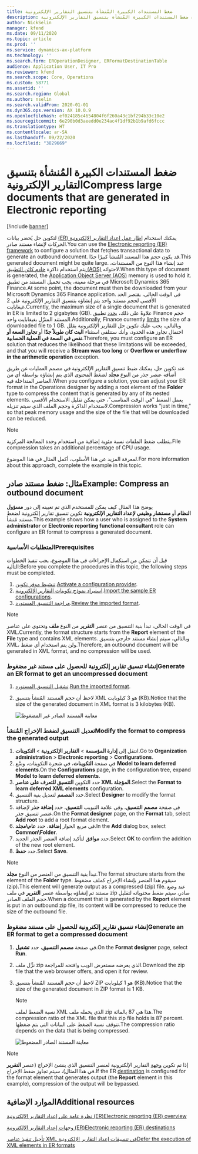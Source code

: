 ```yaml
---
title: ضغط المستندات الكبيرة المُنشأة بتنسيق التقارير الإلكترونية
description: يشرح هذا الموضوع كيفية ضغط المستندات الكبيرة المُنشأة بتنسيق التقارير الإلكترونية.
author: NickSelin
manager: kfend
ms.date: 09/11/2020
ms.topic: article
ms.prod: ''
ms.service: dynamics-ax-platform
ms.technology: ''
ms.search.form: EROperationDesigner, ERFormatDestinationTable
audience: Application User, IT Pro
ms.reviewer: kfend
ms.search.scope: Core, Operations
ms.custom: 58771
ms.assetid: ''
ms.search.region: Global
ms.author: nselin
ms.search.validFrom: 2020-01-01
ms.dyn365.ops.version: AX 10.0.9
ms.openlocfilehash: ef024185c4654804f6f260a43c1bf294b33c10e2
ms.sourcegitcommit: 6e290b0d3aeedd0e234ac4f1df92b1b9afd6fccc
ms.translationtype: HT
ms.contentlocale: ar-SA
ms.lasthandoff: 09/22/2020
ms.locfileid: "3829669"
---
```

# <a name="compress-large-documents-that-are-generated-in-electronic-reporting"></a><span data-ttu-id="4b5cf-103">ضغط المستندات الكبيرة المُنشأة بتنسيق التقارير الإلكترونية</span><span class="sxs-lookup"><span data-stu-id="4b5cf-103">Compress large documents that are generated in Electronic reporting</span></span> 

[!include [banner](../includes/banner.md)]

<span data-ttu-id="4b5cf-104">يمكنك استخدام [إطار عمل ‏‫إعداد التقارير الإلكترونية (ER)](general-electronic-reporting.md) لتكوين حل يُحضر بيانات الحركات‬ لإنشاء مستند صادر.</span><span class="sxs-lookup"><span data-stu-id="4b5cf-104">You can use the [Electronic reporting (ER) framework](general-electronic-reporting.md) to configure a solution that fetches transactional data to generate an outbound document.</span></span> <span data-ttu-id="4b5cf-105">قد يكون حجم هذا المستند المُنشأ كبيرًا جدًا.</span><span class="sxs-lookup"><span data-stu-id="4b5cf-105">This generated document might be quite large.</span></span> <span data-ttu-id="4b5cf-106">عند إنشاء هذا النوع من المستندات، يتم استخدام ذاكرة [خادم كائن التطبيق (AOS)](https://docs.microsoft.com/dynamics365/fin-ops-core/dev-itpro/dev-tools/access-instances#location-of-packages-source-code-and-other-aos-configurations) لاحتوائه.</span><span class="sxs-lookup"><span data-stu-id="4b5cf-106">When this type of document is generated, the [Application Object Server (AOS)](https://docs.microsoft.com/dynamics365/fin-ops-core/dev-itpro/dev-tools/access-instances#location-of-packages-source-code-and-other-aos-configurations) memory is used to hold it.</span></span> <span data-ttu-id="4b5cf-107">في مرحلة معينة، يجب تحميل المستند من تطبيق Microsoft Dynamics 365 Finance.</span><span class="sxs-lookup"><span data-stu-id="4b5cf-107">At some point, the document must then be downloaded from your Microsoft Dynamics 365 Finance application.</span></span> <span data-ttu-id="4b5cf-108">في الوقت الحالي، يقتصر الحد الأقصى لحجم مستند واحد يتم إنشاؤه بتنسيق التقارير الإلكترونية على 2 غيغابايت.</span><span class="sxs-lookup"><span data-stu-id="4b5cf-108">Currently, the maximum size of a single document that is generated in ER is limited to 2 gigabytes (GB).</span></span> <span data-ttu-id="4b5cf-109">علاوةً على ذلك، [يحدد](https://fix.lcs.dynamics.com/Issue/Details?bugId=489291) تطبيق Finance حجم المستند المنزّل بغيغابايت واحد.</span><span class="sxs-lookup"><span data-stu-id="4b5cf-109">Additionally, Finance currently [limits](https://fix.lcs.dynamics.com/Issue/Details?bugId=489291) the size of a downloaded file to 1 GB.</span></span> <span data-ttu-id="4b5cf-110">وبالتالي، يجب عليك تكوين حل للتقارير الإلكترونية يقلل احتمال تجاوز هذه الحدود، وأنك ستتلقى استثناء **البث كان طويلاً جدًا** أو **تجاوز السعة أو نقص في السعة في العملية الحسابية**.</span><span class="sxs-lookup"><span data-stu-id="4b5cf-110">Therefore, you must configure an ER solution that reduces the likelihood that these limitations will be exceeded, and that you will receive a **Stream was too long** or **Overflow or underflow in the arithmetic operation** exception.</span></span>

<span data-ttu-id="4b5cf-111">عند تكوين حل، يمكنك ضبط تنسيق التقارير الإلكترونية في مصمم العمليات عن طريق أضافه عنصر جذر من النوع **مجلد** لضغط المحتوى الذي يتم إنشاؤه بواسطة أي من العناصر المتداخلة فيه.</span><span class="sxs-lookup"><span data-stu-id="4b5cf-111">When you configure a solution, you can adjust your ER format in the Operations designer by adding a root element of the **Folder** type to compress the content that is generated by any of its nested elements.</span></span> <span data-ttu-id="4b5cf-112">يعمل الضغط "في الوقت المناسب"، حتى يمكن تقليل الاستخدام الأقصى لاستخدام الذاكرة وحجم الملف الذي سيتم تنزيله.</span><span class="sxs-lookup"><span data-stu-id="4b5cf-112">Compression works "just in time," so that peak memory usage and the size of the file that will be downloaded can be reduced.</span></span>

> [!NOTE]
> <span data-ttu-id="4b5cf-113">يتطلب ضغط الملفات نسبة مئوية إضافية من استخدام وحدة المعالجة المركزية.</span><span class="sxs-lookup"><span data-stu-id="4b5cf-113">File compression takes an additional percentage of CPU usage.</span></span>

<span data-ttu-id="4b5cf-114">لمعرفة المزيد عن هذا الأسلوب، أكمل المثال في هذا الموضوع.</span><span class="sxs-lookup"><span data-stu-id="4b5cf-114">For more information about this approach, complete the example in this topic.</span></span>

## <a name="example-compress-an-outbound-document"></a><span data-ttu-id="4b5cf-115">مثال: ضغط مستند صادر</span><span class="sxs-lookup"><span data-stu-id="4b5cf-115">Example: Compress an outbound document</span></span>

<span data-ttu-id="4b5cf-116">يوضح هذا المثال كيف يمكن للمستخدم الذي تم تعيينه إلى دور **مسؤول النظام** أو **مستشار وظيفي لإعداد التقارير الإلكترونية** تكوين تنسيق تقارير إلكترونية لضغط مستند مُنشأ.</span><span class="sxs-lookup"><span data-stu-id="4b5cf-116">This example shows how a user who is assigned to the **System administrator** or **Electronic reporting functional consultant** role can configure an ER format to compress a generated document.</span></span>

### <a name="prerequisites"></a><span data-ttu-id="4b5cf-117">المتطلبات الأساسية</span><span class="sxs-lookup"><span data-stu-id="4b5cf-117">Prerequisites</span></span>

<span data-ttu-id="4b5cf-118">قبل أن تتمكن من استكمال الإجراءات في هذا الموضوع، يجب تنفيذ الخطوات التالية:</span><span class="sxs-lookup"><span data-stu-id="4b5cf-118">Before you complete the procedures in this topic, the following steps must be completed.</span></span>

1. <span data-ttu-id="4b5cf-119">[تنشيط موفر تكوين](er-defer-xml-element.md#activate-a-configuration-provider).</span><span class="sxs-lookup"><span data-stu-id="4b5cf-119">[Activate a configuration provider](er-defer-xml-element.md#activate-a-configuration-provider).</span></span>
2. <span data-ttu-id="4b5cf-120">[استيراد نموذج تكوينات التقارير الإلكترونية](er-defer-xml-element.md#import-the-sample-er-configurations).</span><span class="sxs-lookup"><span data-stu-id="4b5cf-120">[Import the sample ER configurations](er-defer-xml-element.md#import-the-sample-er-configurations).</span></span>
3. <span data-ttu-id="4b5cf-121">[مراجعة التنسيق المستورد](er-defer-xml-element.md#review-the-imported-format).</span><span class="sxs-lookup"><span data-stu-id="4b5cf-121">[Review the imported format](er-defer-xml-element.md#review-the-imported-format).</span></span>

> [!NOTE]
> <span data-ttu-id="4b5cf-122">في الوقت الحالي، تبدأ بنية التنسيق من عنصر **التقرير** من النوع **ملف** وتحتوي على عناصر XML.</span><span class="sxs-lookup"><span data-stu-id="4b5cf-122">Currently, the format structure starts from the **Report** element of the **File** type and contains XML elements.</span></span> <span data-ttu-id="4b5cf-123">وبالتالي، سيتم إنشاء مستند خارجي بتنسيق XML، ولن يتم استخدام أي ضغط.</span><span class="sxs-lookup"><span data-stu-id="4b5cf-123">Therefore, an outbound document will be generated in XML format, and no compression will be used.</span></span>

### <a name="generate-an-er-format-to-get-an-uncompressed-document"></a><span data-ttu-id="4b5cf-124">إنشاء تنسيق تقارير إلكترونية للحصول على مستند غير مضغوط</span><span class="sxs-lookup"><span data-stu-id="4b5cf-124">Generate an ER format to get an uncompressed document</span></span>

1. <span data-ttu-id="4b5cf-125">[تشغيل التنسيق المستورد](er-defer-xml-element.md#run-the-imported-format).</span><span class="sxs-lookup"><span data-stu-id="4b5cf-125">[Run the imported format](er-defer-xml-element.md#run-the-imported-format).</span></span>
2. <span data-ttu-id="4b5cf-126">لاحظ أن حجم المستند المُنشأ بتنسيق XML هو 3 كيلوبايت (KB).</span><span class="sxs-lookup"><span data-stu-id="4b5cf-126">Notice that the size of the generated document in XML format is 3 kilobytes (KB).</span></span>

    ![معاينة المستند الصادر غير المضغوط](./media/er-compress-outbound-files1.png)

### <a name="modify-the-format-to-compress-the-generated-output"></a><span data-ttu-id="4b5cf-128">تعديل التنسيق لضغط الإخراج المُنشأ</span><span class="sxs-lookup"><span data-stu-id="4b5cf-128">Modify the format to compress the generated output</span></span>

1. <span data-ttu-id="4b5cf-129">انتقل إلى **إدارة المؤسسة** \> **التقارير الإلكترونية** \> **التكوينات**.</span><span class="sxs-lookup"><span data-stu-id="4b5cf-129">Go to **Organization administration** \> **Electronic reporting** \> **Configurations**.</span></span>
2. <span data-ttu-id="4b5cf-130">في صفحة **التكوينات**، في شجرة التكوينات، وسَّع **Model to learn deferred elements**.</span><span class="sxs-lookup"><span data-stu-id="4b5cf-130">On the **Configurations** page, in the configuration tree, expand **Model to learn deferred elements**.</span></span>
3. <span data-ttu-id="4b5cf-131">حدد التكوين **التنسيق للتعرف على عناصر XML المؤجلة**.</span><span class="sxs-lookup"><span data-stu-id="4b5cf-131">Select the **Format to learn deferred XML elements** configuration.</span></span>
4. <span data-ttu-id="4b5cf-132">حدد **المصمم** لتعديل بنية التنسيق.</span><span class="sxs-lookup"><span data-stu-id="4b5cf-132">Select **Designer** to modify the format structure.</span></span>
5. <span data-ttu-id="4b5cf-133">في صفحة  **مصمم التنسيق**، وفي علامة التبويب **التنسيق**، حدد **إضافة جذر** لإضافة عنصر تنسيق جذر.</span><span class="sxs-lookup"><span data-stu-id="4b5cf-133">On the **Format designer** page, on the **Format** tab, select **Add root** to add a root format element.</span></span>
6. <span data-ttu-id="4b5cf-134">في مربع الحوار **إضافة**، حدد **عام\\مجلد**.</span><span class="sxs-lookup"><span data-stu-id="4b5cf-134">In the **Add** dialog box, select **Common\\Folder**.</span></span>
7. <span data-ttu-id="4b5cf-135">حدد **موافق** لتأكيد إضافة العنصر الجذر الجديد.</span><span class="sxs-lookup"><span data-stu-id="4b5cf-135">Select **OK** to confirm the addition of the new root element.</span></span>
8. <span data-ttu-id="4b5cf-136">حدد **حفظ**.</span><span class="sxs-lookup"><span data-stu-id="4b5cf-136">Select **Save**.</span></span>

> [!NOTE]
> <span data-ttu-id="4b5cf-137">تبدأ بنية التنسيق من العنصر من النوع **مجلد**.</span><span class="sxs-lookup"><span data-stu-id="4b5cf-137">The format structure starts from the element of the **Folder** type.</span></span> <span data-ttu-id="4b5cf-138">سيقوم هذا العنصر بإنشاء الإخراج كملف مضغوط (zip).</span><span class="sxs-lookup"><span data-stu-id="4b5cf-138">This element will generate output as a compressed (zip) file.</span></span> <span data-ttu-id="4b5cf-139">عند وضع مستند تم إنشاؤه بواسطة عنصر **التقرير** في ملف zip صادر، سيتم ضغط محتوياته لتقليل حجم الملف الصادر.</span><span class="sxs-lookup"><span data-stu-id="4b5cf-139">When a document that is generated by the **Report** element is put in an outbound zip file, its content will be compressed to reduce the size of the outbound file.</span></span>

### <a name="generate-an-er-format-to-get-a-compressed-document"></a><span data-ttu-id="4b5cf-140">إنشاء تنسيق تقارير إلكترونية للحصول على مستند مضغوط</span><span class="sxs-lookup"><span data-stu-id="4b5cf-140">Generate an ER format to get a compressed document</span></span>

1. <span data-ttu-id="4b5cf-141">في صفحة **مصمم التنسيق**، حدد **تشغيل**.</span><span class="sxs-lookup"><span data-stu-id="4b5cf-141">On the **Format designer** page, select **Run**.</span></span>
2. <span data-ttu-id="4b5cf-142">نزِّل ملف zip الذي يعرضه مستعرض الويب وافتحه للمراجعة.</span><span class="sxs-lookup"><span data-stu-id="4b5cf-142">Download the zip file that the web browser offers, and open it for review.</span></span>
3. <span data-ttu-id="4b5cf-143">لاحظ أن حجم المستند المُنشأ بتنسيق ZIP هو 1 كيلوبايت (KB).</span><span class="sxs-lookup"><span data-stu-id="4b5cf-143">Notice that the size of the generated document in ZIP format is 1 KB.</span></span>

    > [!NOTE] 
    > <span data-ttu-id="4b5cf-144">نسبة الضغط لملف XML الذي يحمله ملف zip هذا هي 87 بالمائة.</span><span class="sxs-lookup"><span data-stu-id="4b5cf-144">The compression ratio of the XML file that this zip file holds is 87 percent.</span></span> <span data-ttu-id="4b5cf-145">تتوقف نسبة الضغط على البيانات التي يتم ضغطها.</span><span class="sxs-lookup"><span data-stu-id="4b5cf-145">The compression ratio depends on the data that is being compressed.</span></span>

    ![معاينة المستند الصادر المضغوط](./media/er-compress-outbound-files2.png)

> [!NOTE]
> <span data-ttu-id="4b5cf-147">إذا تم تكوين [وجهة](electronic-reporting-destinations.md) التقارير الإلكترونية لعنصر التنسيق الذي ينشئ الإخراج (عنصر **التقرير** في هذا المثال)، سيتم تجاوز ضغط الإخراج.</span><span class="sxs-lookup"><span data-stu-id="4b5cf-147">If the ER [destination](electronic-reporting-destinations.md) is configured for the format element that generates output (the **Report** element in this example), compression of the output will be bypassed.</span></span>

## <a name="additional-resources"></a><span data-ttu-id="4b5cf-148">الموارد الإضافية</span><span class="sxs-lookup"><span data-stu-id="4b5cf-148">Additional resources</span></span>

[<span data-ttu-id="4b5cf-149">نظرة عامة على إعداد التقارير الإلكترونية (ER)</span><span class="sxs-lookup"><span data-stu-id="4b5cf-149">Electronic reporting (ER) overview</span></span>](general-electronic-reporting.md)

[<span data-ttu-id="4b5cf-150">وجهات إعداد التقارير الإلكترونية (ER)‬</span><span class="sxs-lookup"><span data-stu-id="4b5cf-150">Electronic reporting (ER) destinations</span></span>](electronic-reporting-destinations.md)

[<span data-ttu-id="4b5cf-151">تأجيل تنفيذ عناصر XML في تنسيقات إعداد التقارير الإلكترونية</span><span class="sxs-lookup"><span data-stu-id="4b5cf-151">Defer the execution of XML elements in ER formats</span></span>](er-defer-xml-element.md)

